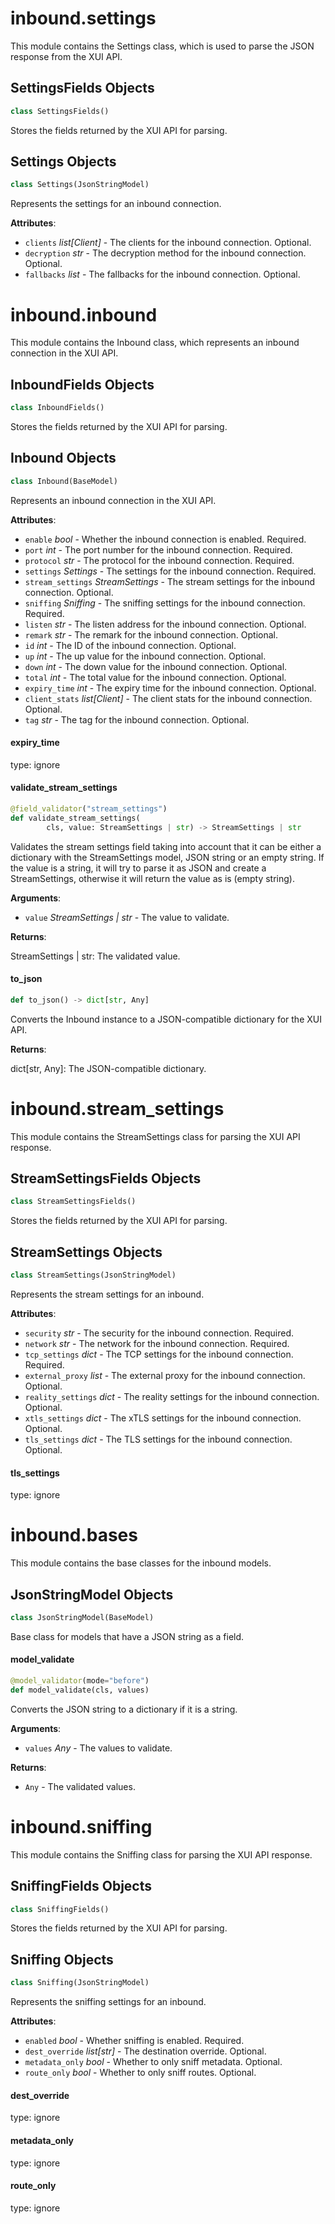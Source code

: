 <a id="inbound.settings"></a>

# inbound.settings

This module contains the Settings class, which is used to parse the JSON response
from the XUI API.

<a id="inbound.settings.SettingsFields"></a>

## SettingsFields Objects

```python
class SettingsFields()
```

Stores the fields returned by the XUI API for parsing.

<a id="inbound.settings.Settings"></a>

## Settings Objects

```python
class Settings(JsonStringModel)
```

Represents the settings for an inbound connection.

**Attributes**:

- `clients` _list[Client]_ - The clients for the inbound connection. Optional.
- `decryption` _str_ - The decryption method for the inbound connection. Optional.
- `fallbacks` _list_ - The fallbacks for the inbound connection. Optional.

<a id="inbound.inbound"></a>

# inbound.inbound

This module contains the Inbound class, which represents an inbound connection in the XUI API.

<a id="inbound.inbound.InboundFields"></a>

## InboundFields Objects

```python
class InboundFields()
```

Stores the fields returned by the XUI API for parsing.

<a id="inbound.inbound.Inbound"></a>

## Inbound Objects

```python
class Inbound(BaseModel)
```

Represents an inbound connection in the XUI API.

**Attributes**:

- `enable` _bool_ - Whether the inbound connection is enabled. Required.
- `port` _int_ - The port number for the inbound connection. Required.
- `protocol` _str_ - The protocol for the inbound connection. Required.
- `settings` _Settings_ - The settings for the inbound connection. Required.
- `stream_settings` _StreamSettings_ - The stream settings for the inbound connection. Optional.
- `sniffing` _Sniffing_ - The sniffing settings for the inbound connection. Required.
- `listen` _str_ - The listen address for the inbound connection. Optional.
- `remark` _str_ - The remark for the inbound connection. Optional.
- `id` _int_ - The ID of the inbound connection. Optional.
- `up` _int_ - The up value for the inbound connection. Optional.
- `down` _int_ - The down value for the inbound connection. Optional.
- `total` _int_ - The total value for the inbound connection. Optional.
- `expiry_time` _int_ - The expiry time for the inbound connection. Optional.
- `client_stats` _list[Client]_ - The client stats for the inbound connection. Optional.
- `tag` _str_ - The tag for the inbound connection. Optional.

<a id="inbound.inbound.Inbound.expiry_time"></a>

#### expiry\_time

type: ignore

<a id="inbound.inbound.Inbound.validate_stream_settings"></a>

#### validate\_stream\_settings

```python
@field_validator("stream_settings")
def validate_stream_settings(
        cls, value: StreamSettings | str) -> StreamSettings | str
```

Validates the stream settings field taking into account that it can be either a
dictionary with the StreamSettings model, JSON string or an empty string.
If the value is a string, it will try to parse it as JSON and create a StreamSettings,
otherwise it will return the value as is (empty string).

**Arguments**:

- `value` _StreamSettings | str_ - The value to validate.
  

**Returns**:

  StreamSettings | str: The validated value.

<a id="inbound.inbound.Inbound.to_json"></a>

#### to\_json

```python
def to_json() -> dict[str, Any]
```

Converts the Inbound instance to a JSON-compatible dictionary for the XUI API.

**Returns**:

  dict[str, Any]: The JSON-compatible dictionary.

<a id="inbound.stream_settings"></a>

# inbound.stream\_settings

This module contains the StreamSettings class for parsing the XUI API response.

<a id="inbound.stream_settings.StreamSettingsFields"></a>

## StreamSettingsFields Objects

```python
class StreamSettingsFields()
```

Stores the fields returned by the XUI API for parsing.

<a id="inbound.stream_settings.StreamSettings"></a>

## StreamSettings Objects

```python
class StreamSettings(JsonStringModel)
```

Represents the stream settings for an inbound.

**Attributes**:

- `security` _str_ - The security for the inbound connection. Required.
- `network` _str_ - The network for the inbound connection. Required.
- `tcp_settings` _dict_ - The TCP settings for the inbound connection. Required.
- `external_proxy` _list_ - The external proxy for the inbound connection. Optional.
- `reality_settings` _dict_ - The reality settings for the inbound connection. Optional.
- `xtls_settings` _dict_ - The xTLS settings for the inbound connection. Optional.
- `tls_settings` _dict_ - The TLS settings for the inbound connection. Optional.

<a id="inbound.stream_settings.StreamSettings.tls_settings"></a>

#### tls\_settings

type: ignore

<a id="inbound.bases"></a>

# inbound.bases

This module contains the base classes for the inbound models.

<a id="inbound.bases.JsonStringModel"></a>

## JsonStringModel Objects

```python
class JsonStringModel(BaseModel)
```

Base class for models that have a JSON string as a field.

<a id="inbound.bases.JsonStringModel.model_validate"></a>

#### model\_validate

```python
@model_validator(mode="before")
def model_validate(cls, values)
```

Converts the JSON string to a dictionary if it is a string.

**Arguments**:

- `values` _Any_ - The values to validate.
  

**Returns**:

- `Any` - The validated values.

<a id="inbound.sniffing"></a>

# inbound.sniffing

This module contains the Sniffing class for parsing the XUI API response.

<a id="inbound.sniffing.SniffingFields"></a>

## SniffingFields Objects

```python
class SniffingFields()
```

Stores the fields returned by the XUI API for parsing.

<a id="inbound.sniffing.Sniffing"></a>

## Sniffing Objects

```python
class Sniffing(JsonStringModel)
```

Represents the sniffing settings for an inbound.

**Attributes**:

- `enabled` _bool_ - Whether sniffing is enabled. Required.
- `dest_override` _list[str]_ - The destination override. Optional.
- `metadata_only` _bool_ - Whether to only sniff metadata. Optional.
- `route_only` _bool_ - Whether to only sniff routes. Optional.

<a id="inbound.sniffing.Sniffing.dest_override"></a>

#### dest\_override

type: ignore

<a id="inbound.sniffing.Sniffing.metadata_only"></a>

#### metadata\_only

type: ignore

<a id="inbound.sniffing.Sniffing.route_only"></a>

#### route\_only

type: ignore

